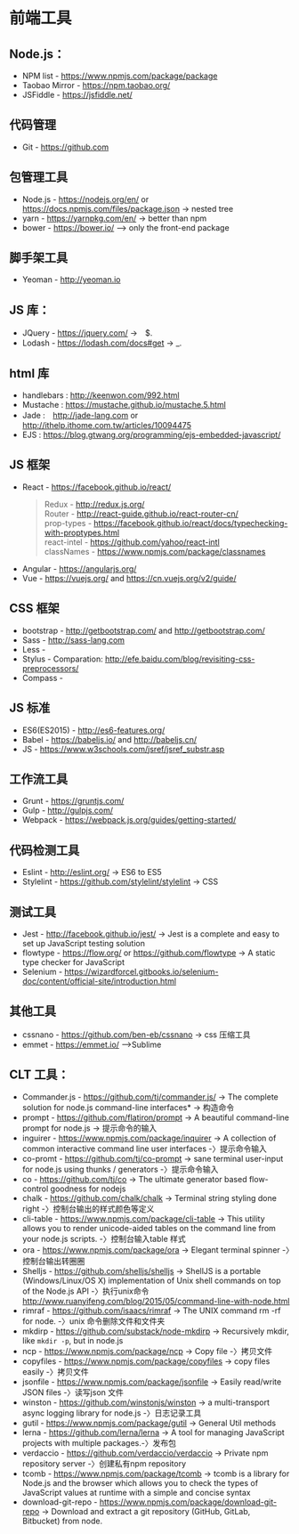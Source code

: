 # 前端工具
## Node.js：
 * NPM list - https://www.npmjs.com/package/package
 * Taobao Mirror - https://npm.taobao.org/
 * JSFiddle - https://jsfiddle.net/
 
 ## 代码管理
* Git - https://github.com

## 包管理工具
* Node.js - https://nodejs.org/en/ or https://docs.npmjs.com/files/package.json -> nested tree
* yarn - https://yarnpkg.com/en/ -> better than npm
* bower - https://bower.io/ --> only the front-end package

## 脚手架工具
* Yeoman - http://yeoman.io

## JS 库：
* JQuery - https://jquery.com/ ->　$.
* Lodash - https://lodash.com/docs#get -> _.

## html 库
 * handlebars : http://keenwon.com/992.html
 * Mustache : https://mustache.github.io/mustache.5.html
 * Jade :　http://jade-lang.com or http://ithelp.ithome.com.tw/articles/10094475
 * EJS : https://blog.gtwang.org/programming/ejs-embedded-javascript/


## JS 框架
* React - https://facebook.github.io/react/     
  > Redux - http://redux.js.org/    
  > Router - http://react-guide.github.io/react-router-cn/    
  > prop-types - https://facebook.github.io/react/docs/typechecking-with-proptypes.html    
  > react-intel - https://github.com/yahoo/react-intl   
  > classNames - https://www.npmjs.com/package/classnames    
* Angular - https://angularjs.org/
* Vue - https://vuejs.org/ and https://cn.vuejs.org/v2/guide/

## CSS 框架
* bootstrap - http://getbootstrap.com/ and http://getbootstrap.com/
* Sass - http://sass-lang.com
* Less - 
* Stylus - 
Comparation: http://efe.baidu.com/blog/revisiting-css-preprocessors/
* Compass - 

## JS 标准
* ES6(ES2015) - http://es6-features.org/
* Babel - https://babeljs.io/ and http://babeljs.cn/
* JS - https://www.w3schools.com/jsref/jsref_substr.asp

## 工作流工具
* Grunt - https://gruntjs.com/
* Gulp - http://gulpjs.com/
* Webpack - https://webpack.js.org/guides/getting-started/

## 代码检测工具
* Eslint - http://eslint.org/ -> ES6 to ES5
* Stylelint - https://github.com/stylelint/stylelint -> CSS

## 测试工具
* Jest - http://facebook.github.io/jest/ -> Jest is a complete and easy to set up JavaScript testing solution
* flowtype - https://flow.org/ or https://github.com/flowtype -> A static type checker for JavaScript
* Selenium - https://wizardforcel.gitbooks.io/selenium-doc/content/official-site/introduction.html

## 其他工具
* cssnano - https://github.com/ben-eb/cssnano -> css 压缩工具
* emmet - https://emmet.io/ -->Sublime

## CLT 工具：
* Commander.js - https://github.com/tj/commander.js/ -> The complete solution for node.js command-line interfaces* -> 构造命令
* prompt - https://github.com/flatiron/prompt -> A beautiful command-line prompt for node.js -> 提示命令的输入
* inguirer - https://www.npmjs.com/package/inquirer -> A collection of common interactive command line user interfaces -〉提示命令输入
* co-promt - https://github.com/tj/co-prompt -> sane terminal user-input for node.js using thunks / generators -〉提示命令输入
* co - https://github.com/tj/co -> The ultimate generator based flow-control goodness for nodejs 
* chalk - https://github.com/chalk/chalk -> Terminal string styling done right -〉控制台输出的样式颜色等定义
* cli-table - https://www.npmjs.com/package/cli-table -> This utility allows you to render unicode-aided tables on the command line from your node.js scripts. -〉控制台输入table 样式
* ora - https://www.npmjs.com/package/ora -> Elegant terminal spinner -〉控制台输出转圈圈
* Shelljs - https://github.com/shelljs/shelljs -> ShellJS is a portable (Windows/Linux/OS X) implementation of Unix shell commands on top of the Node.js API -〉执行unix命令
http://www.ruanyifeng.com/blog/2015/05/command-line-with-node.html
* rimraf - https://github.com/isaacs/rimraf -> The UNIX command rm -rf for node. -〉unix 命令删除文件和文件夹
* mkdirp - https://github.com/substack/node-mkdirp -> Recursively mkdir, like `mkdir -p`, but in node.js
* ncp - https://www.npmjs.com/package/ncp -> Copy file -〉拷贝文件
* copyfiles - https://www.npmjs.com/package/copyfiles -> copy files easily -〉拷贝文件
* jsonfile - https://www.npmjs.com/package/jsonfile -> Easily read/write JSON files -〉读写json 文件
* winston - https://github.com/winstonjs/winston -> a multi-transport async logging library for node.js -〉日志记录工具
* gutil - https://www.npmjs.com/package/gutil -> General Util methods
* lerna - https://github.com/lerna/lerna -> A tool for managing JavaScript projects with multiple packages.-〉发布包
* verdaccio - https://github.com/verdaccio/verdaccio -> Private npm repository server -〉创建私有npm repository
* tcomb - https://www.npmjs.com/package/tcomb -> tcomb is a library for Node.js and the browser which allows you to check the types of JavaScript values at runtime with a simple and concise syntax
* download-git-repo - https://www.npmjs.com/package/download-git-repo -> Download and extract a git repository (GitHub, GitLab, Bitbucket) from node.

